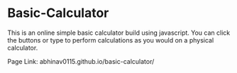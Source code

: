 # Basic-Calculator

This is an online simple basic calculator build using javascript.
You can click the buttons or type to perform calculations as you would on a physical calculator.

Page Link: abhinav0115.github.io/basic-calculator/